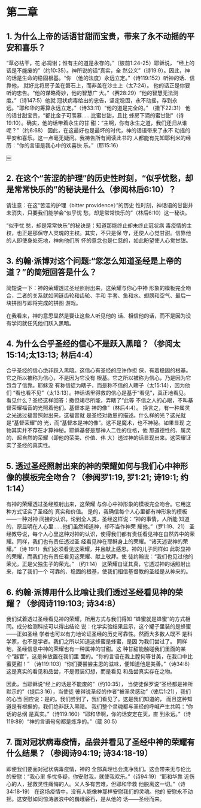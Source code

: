 # 第二章

## 1. 为什么上帝的话语甘甜而宝贵，带来了永不动摇的平安和喜乐？
“草必枯干，花
必凋谢；惟有主的道是永存的。”（彼前1:24-25）耶稣说，
“经上的话是不能废的”（约10:35）。神所说的话“真实，全
然公义”（诗19:9）。因此，神的话是生命的稳固根基。“你
（他的法度）永远立定。”（诗119:152）听神的话、信靠他，
就好比将房子盖在磐石上，而非盖在沙土上（太7:24）。
他的话正是你要听的忠告。“他的谋略奇妙，他的智慧广
大。”（赛28:29）“他的智慧无法测度。”（诗147:5）他就
冠状病毒给出的忠告，坚定稳固，永不动摇，存到永远。“耶和华的筹算永远立定。”（诗33:11）“他的道是完全的。”
（撒下22:31）
他的话甘甜宝贵，“都比金子可羡慕……比蜜甘甜，且比
蜂房下滴的蜜甘甜”（诗19:10）。确实，他的话带着永生的甘
甜：“主啊，你有永生之道，我们还归从谁呢？”（约6:68）
因此，在这最好也是最坏的时代，神的话语带来了永不
动摇的平安和喜乐。这一点毫无疑问。我祷告所有阅读此书的
人都能有先知耶利米的经历：“你的言语是我心中的欢喜快
乐。”（耶15:16）


￼

## 2. 在这个“苦涩的护理”的历史性时刻，“似乎忧愁，却是常常快乐的”的秘诀是什么（参阅林后6:10）？

请注意：在这“苦涩的护理（bitter providence）”的历史
性时刻，神话语的甘甜并未消失，只要我们能学会“似乎忧
愁，却是常常快乐的”（林后6:10）这一秘诀。

“似乎忧
愁，却是常常快乐”的秘诀是：知道那能终止却未终止冠状病
毒疫情的主权，也正是那保守人灵魂的主权。其实，不只是保
守，还使人心觉甘甜。信靠他的人即使身处死地，神向他们所
怀的意念也是仁慈的，如此盼望使人心觉甘甜。

## 3. 约翰·派博对这个问题:“您怎么知道圣经是上帝的道？”的简短回答是什么？

简短说一下：神的荣耀透过圣经照射出来，这荣耀与你心中神
形象的模板完全吻合，二者的关系就如同链齿轮和齿轮、手和
手套、鱼和水、翅膀和空气、最后一块拼图与即将完成的拼图
游戏。

在我看来，神的意思显然是要让这些人听见他的
话、相信他的话，而不是因为没有学问就任凭他们跃入黑暗。

## 4. 为什么合乎圣经的信心不是跃入黑暗？（参阅太15:14;太13:13; 林后4:4）

合乎圣经的信心绝非跃入黑暗。这信心有圣经的应许作担
保，有着稳固的根基。它之所以被称为信心，不是因为它没有
根基。它之所以被称为信心，乃是因为它包含了信靠。耶稣没
有称信徒为瞎子，而是称不信的人瞎子（太15:14），因为他们
“看也看不见”（太13:13）。神话语里得救的信心是基于“看见”，真正地看见。
看见什么？圣经这样回答：撒但竭尽所能，弄瞎了“此等
不信之人的心眼，不叫基督荣耀福音的光照着他们。基督本是
神的像”（林后4:4）。
换言之，有一种属灵之光透过福音照射出来，这福音就
是圣经对救恩的描述。什么样的光？这光就是“基督荣耀”的
光，而“基督本是神的像”。这不是魔术，也不神秘。如果显现
之物其实并不存在才算神秘。耶稣基督是那神人二性的位格，他
那道德性的、属灵的、超自然的荣耀（即他的荣美、价值、伟
大）透过神的话显现出来。这荣耀证实了圣经的真实性。

## 5. 透过圣经照射出来的神的荣耀如何与我们心中神形像的模板完全吻合？（参阅罗1:19, 罗1:21; 诗19:1; 约1:14）

有神的荣耀透过圣经照射出来，这荣耀
与你心中神形象的模板完全吻合。它用这种方式证实了圣经的
真实和价值。
是的，我确信每个人心里都有神形象的模板——一种对神
间接的认识。论到全人类，圣经这样说：“神的事情，人所能
知道的，原显明在人心里……他们虽然知道神，却不当作神荣
耀他。”（罗1:19、21）
圣经教导说，每个人心里这种对神的认识，使得我们都有责任看见神在自然界中的荣耀。同样，我们也有责任透过圣
经看见神在耶稣身上的荣耀。“诸天述说神的荣耀。”（诗
19:1）我们必须看见这荣耀，并且献上感恩。神的儿子同样如
此彰显神的荣耀，而我们也有责任看见这荣耀、献上敬拜。使
徒约翰说：“我们也见过他的荣光，正是父独生子的荣光。”
（约1:14）
这荣耀自证其真，它透过神的话照射出来，给了我们一个
可靠的、稳固的根基，使我们相信基督教的圣经是从神来的。

## 6. 约翰·派博用什么比喻让我们透过圣经看见神的荣耀？（参阅诗119:103; 诗34:8）

我们试着透过圣经看见神的荣耀，所用方式与我们得知
“蜂蜜就是蜂蜜”的方式相同。成分检测科技可以得出结论
说：化学实验结果显示，这个罐子里装的是蜂蜜——正如圣经
学者也可以有力地论证圣经的历史可靠性。然而大多数人既不
是科学家，也不是学者。我们之所以知道这蜂蜜是蜂蜜，是因
为我们尝过了。
同样地，圣经信息中神的荣耀也有一种属神的甘甜。这
种甘甜能触碰我们里面的某个“器官”，这是神放置在我们里
面的。“你的言语在我上膛何等甘美，在我口中比蜜更甜！”
（诗119:103）“你们要尝尝主恩的滋味，便知道他是美善。”（诗34:8）这是真实的看见和品尝，不是假装幻想，而是看见
和品尝真实存在之物。

因此，当耶稣说“经上的话是不能废的”（约10:35），
当使徒保罗说“圣经都是神所默示的”（提后3:16），当使徒
彼得说圣经的作者“被圣灵感动”（彼后1:21），我们的心当
回应说：是的。我们尝到了，我们看见了。这是我们知道的，
而且这种知道是有根据的，我们绝非跃入黑暗。
我们整个灵魂都与圣经的呼喊产生共鸣：“你话的总纲
是真实。”（诗119:160）“耶和华啊，你的话安定在天，直
到永远。”（诗119:89）“神的言语句句都是炼净的。”（箴
30:5）

## 7. 面对冠状病毒疫情，品尝并看见了圣经中神的荣耀有什么结果？（参阅诗94:19; 诗34:18-19）

即便我们要面对冠状病毒疫情，神的
全部真理也会洗净我们。这会带来无与伦比的安慰：“我心里
多忧多疑，你安慰我，就使我欢乐。”（诗94:19）“耶和华靠
近伤心的人，拯救灵性痛悔的人。义人多有苦难，但耶和华救
他脱离这一切。”（诗34:18-19）
在这场疫情中，没有人能像神那样安慰我们的灵魂。他的
安慰永不动摇。这安慰如同惊涛骇浪中的巍峨磐石，是从他的
话——圣经而来。